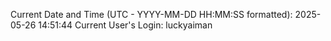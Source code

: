 Current Date and Time (UTC - YYYY-MM-DD HH:MM:SS formatted): 2025-05-26 14:51:44
Current User's Login: luckyaiman
